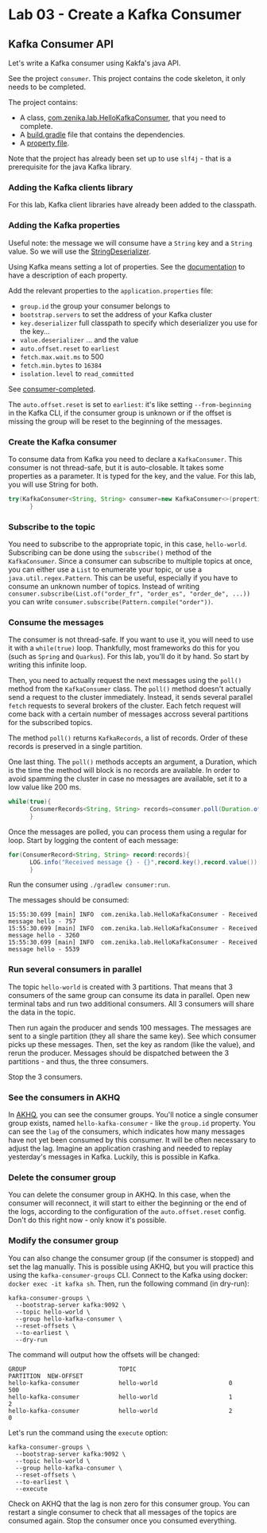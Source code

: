 # Lab 03 - Create a Kafka Consumer

## Kafka Consumer API

Let's write a Kafka consumer using Kakfa's java API.

See the project `consumer`. This project contains the code skeleton, it only needs to be completed.

The project contains:

* A class, [com.zenika.lab.HelloKafkaConsumer](../consumer/src/main/java/com/zenika/lab/HelloKafkaConsumer.java), that you
  need to complete.
* A [build.gradle](../consumer/build.gradle) file that contains the dependencies.
* A [property file](../consumer/src/main/resources/application.properties).

Note that the project has already been set up to use `slf4j` - that is a prerequisite for the java Kafka library.

### Adding the Kafka clients library

For this lab, Kafka client libraries have already been added to the classpath.

### Adding the Kafka properties

Useful note: the message we will consume have a `String` key and a `String` value. So we will use the
[StringDeserializer](https://kafka.apache.org/32/javadoc/org/apache/kafka/common/serialization/StringDeserializer.html).

Using Kafka means setting a lot of properties.
See the [documentation](https://kafka.apache.org/documentation.html) to have a description of each property.

Add the relevant properties to the `application.properties` file:

* `group.id` the group your consumer belongs to
* `bootstrap.servers` to set the address of your Kafka cluster
* `key.deserializer` full classpath to specify which deserializer you use for the key...
* `value.deserializer` ... and the value
* `auto.offset.reset` to `earliest`
* `fetch.max.wait.ms` to 500
* `fetch.min.bytes` to `16384`
* `isolation.level` to `read_committed`

See [consumer-completed](../consumer-completed).

The `auto.offset.reset` is set to `earliest`: it's like setting `--from-beginning` in the Kafka CLI, if the consumer
group is unknown or if the offset is missing the group will be reset to the beginning of the messages.

### Create the Kafka consumer

To consume data from Kafka you need to declare a `KafkaConsumer`. This consumer is not thread-safe, but it is auto-closable.
It takes some properties as a parameter.
It is typed for the key, and the value. For this lab, you will use String for both.

```java
try(KafkaConsumer<String, String> consumer=new KafkaConsumer<>(properties)){
      }
```

### Subscribe to the topic

You need to subscribe to the appropriate topic, in this case, `hello-world`.
Subscribing can be done using the `subscribe()` method of the `KafkaConsumer`.
Since a consumer can subscribe to multiple topics at once, you can either use a `List` to enumerate your topic, or use a
`java.util.regex.Pattern`.
This can be useful, especially if you have to consume an unknown number of topics. Instead of
writing `consumer.subscribe(List.of("order_fr", "order_es", "order_de", ...))`
you can write `consumer.subscribe(Pattern.compile("order"))`.

### Consume the messages

The consumer is not thread-safe. If you want to use it, you will need to use it with a `while(true)` loop. Thankfully,
most frameworks do this for you (such as `Spring` and `Quarkus`). For this lab, you'll do it by hand. So start by writing
this infinite loop.

Then, you need to actually request the next messages using the `poll()` method from the `KafkaConsumer` class.
The `poll()` method doesn't actually send a request to the cluster immediately. Instead, it sends several parallel `fetch`
requests to several brokers of the cluster. Each fetch request will come back with a certain number of messages accross
several partitions for the subscribed topics.

The method `poll()` returns `KafkaRecords`, a list of records. Order of these records is preserved in a single partition.

One last thing. The `poll()` methods accepts an argument, a Duration, which is the time the method will block is no
records are available. In order to avoid spamming the cluster in case no messages are available, set it to a low value
like 200 ms.

```java
while(true){
      ConsumerRecords<String, String> records=consumer.poll(Duration.ofMillis(200));
      }
```

Once the messages are polled, you can process them using a regular for loop. Start by logging the content of each message:

```java
for(ConsumerRecord<String, String> record:records){
      LOG.info("Received message {} - {}",record.key(),record.value());
      }
```

Run the consumer using `./gradlew consumer:run`.

The messages should be consumed:

```text
15:55:30.699 [main] INFO  com.zenika.lab.HelloKafkaConsumer - Received message hello - 757
15:55:30.699 [main] INFO  com.zenika.lab.HelloKafkaConsumer - Received message hello - 3260
15:55:30.699 [main] INFO  com.zenika.lab.HelloKafkaConsumer - Received message hello - 5539
```

### Run several consumers in parallel

The topic `hello-world` is created with 3 partitions. That means that 3 consumers of the same group can consume its data
in parallel. Open new terminal tabs and run two additional consumers. All 3 consumers will share the data in the topic.

Then run again the producer and sends 100 messages. The messages are sent to a single partition (they all share the same
key). See which consumer picks up these messages. Then, set the key as random (like the value), and rerun the producer.
Messages should be dispatched between the 3 partitions - and thus, the three consumers.

Stop the 3 consumers.

### See the consumers in AKHQ

In [AKHQ](http://localhost:8085), you can see the consumer groups. You'll notice a single consumer group exists,
named `hello-kafka-consumer` - like the `group.id` property.
You can see the `lag` of the consumers, which indicates how many messages have not yet been consumed by this consumer.
It will be often necessary to adjust the lag. Imagine an application crashing and needed to replay yesterday's messages in
Kafka. Luckily, this is possible in Kafka.

### Delete the consumer group

You can delete the consumer group in AKHQ. In this case, when the consumer will reconnect, it will start to either the
beginning or the end of the logs, according to the configuration of the `auto.offset.reset` config.
Don't do this right now - only know it's possible.

### Modify the consumer group

You can also change the consumer group (if the consumer is stopped) and set the lag manually. This is possible using AKHQ,
but you will practice this using the `kafka-consumer-groups` CLI.
Connect to the Kafka using docker: `docker exec -it kafka sh`.
Then, run the following command (in dry-run):

```shell
kafka-consumer-groups \
  --bootstrap-server kafka:9092 \
  --topic hello-world \
  --group hello-kafka-consumer \
  --reset-offsets \
  --to-earliest \
  --dry-run
```

The command will output how the offsets will be changed:

```text
GROUP                          TOPIC                          PARTITION  NEW-OFFSET     
hello-kafka-consumer           hello-world                    0          500            
hello-kafka-consumer           hello-world                    1          2              
hello-kafka-consumer           hello-world                    2          0      
```

Let's run the command using the `execute` option:

```shell
kafka-consumer-groups \
  --bootstrap-server kafka:9092 \
  --topic hello-world \
  --group hello-kafka-consumer \
  --reset-offsets \
  --to-earliest \
  --execute
```

Check on AKHQ that the lag is non zero for this consumer group.
You can restart a single consumer to check that all messages of the topics are consumed again.
Stop the consumer once you consumed everything.